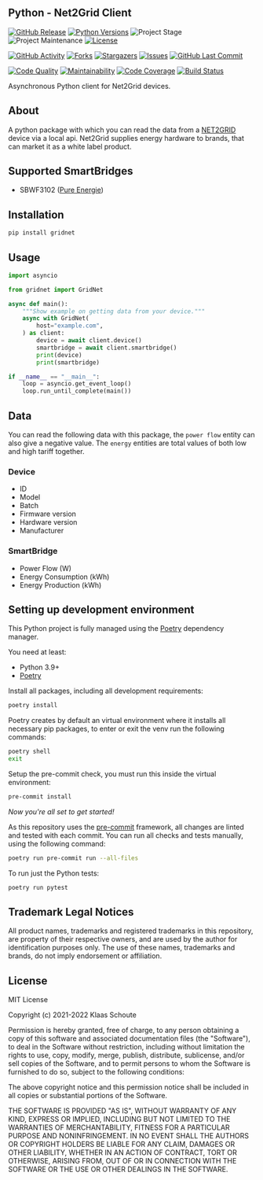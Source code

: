 ## Python - Net2Grid Client

<!-- PROJECT SHIELDS -->
[![GitHub Release][releases-shield]][releases]
[![Python Versions][python-versions-shield]][pypi]
![Project Stage][project-stage-shield]
![Project Maintenance][maintenance-shield]
[![License][license-shield]](LICENSE)

[![GitHub Activity][commits-shield]][commits-url]
[![Forks][forks-shield]][forks-url]
[![Stargazers][stars-shield]][stars-url]
[![Issues][issues-shield]][issues-url]
[![GitHub Last Commit][last-commit-shield]][commits-url]

[![Code Quality][code-quality-shield]][code-quality]
[![Maintainability][maintainability-shield]][maintainability-url]
[![Code Coverage][codecov-shield]][codecov-url]
[![Build Status][build-shield]][build-url]

Asynchronous Python client for Net2Grid devices.

## About

A python package with which you can read the data from a [NET2GRID][net2grid] device via a local api. Net2Grid supplies energy hardware to brands, that can market it as a white label product.

## Supported SmartBridges

- SBWF3102 ([Pure Energie][pure-energie])

## Installation

```bash
pip install gridnet
```

## Usage

```py
import asyncio

from gridnet import GridNet

async def main():
    """Show example on getting data from your device."""
    async with GridNet(
        host="example.com",
    ) as client:
        device = await client.device()
        smartbridge = await client.smartbridge()
        print(device)
        print(smartbridge)

if __name__ == "__main__":
    loop = asyncio.get_event_loop()
    loop.run_until_complete(main())
```

## Data

You can read the following data with this package, the `power flow` entity can also give a negative value. The `energy` entities are total values of both low and high tariff together.

### Device

- ID
- Model
- Batch
- Firmware version
- Hardware version
- Manufacturer

### SmartBridge

- Power Flow (W)
- Energy Consumption (kWh)
- Energy Production (kWh)

## Setting up development environment

This Python project is fully managed using the [Poetry][poetry] dependency
manager.

You need at least:

- Python 3.9+
- [Poetry][poetry-install]

Install all packages, including all development requirements:

```bash
poetry install
```

Poetry creates by default an virtual environment where it installs all
necessary pip packages, to enter or exit the venv run the following commands:

```bash
poetry shell
exit
```

Setup the pre-commit check, you must run this inside the virtual environment:

```bash
pre-commit install
```

*Now you're all set to get started!*

As this repository uses the [pre-commit][pre-commit] framework, all changes
are linted and tested with each commit. You can run all checks and tests
manually, using the following command:

```bash
poetry run pre-commit run --all-files
```

To run just the Python tests:

```bash
poetry run pytest
```

## Trademark Legal Notices

All product names, trademarks and registered trademarks in this repository, are property of their respective owners, and are used by the author for identification purposes only. The use of these names, trademarks and brands, do not imply endorsement or affiliation.

## License

MIT License

Copyright (c) 2021-2022 Klaas Schoute

Permission is hereby granted, free of charge, to any person obtaining a copy
of this software and associated documentation files (the "Software"), to deal
in the Software without restriction, including without limitation the rights
to use, copy, modify, merge, publish, distribute, sublicense, and/or sell
copies of the Software, and to permit persons to whom the Software is
furnished to do so, subject to the following conditions:

The above copyright notice and this permission notice shall be included in all
copies or substantial portions of the Software.

THE SOFTWARE IS PROVIDED "AS IS", WITHOUT WARRANTY OF ANY KIND, EXPRESS OR
IMPLIED, INCLUDING BUT NOT LIMITED TO THE WARRANTIES OF MERCHANTABILITY,
FITNESS FOR A PARTICULAR PURPOSE AND NONINFRINGEMENT. IN NO EVENT SHALL THE
AUTHORS OR COPYRIGHT HOLDERS BE LIABLE FOR ANY CLAIM, DAMAGES OR OTHER
LIABILITY, WHETHER IN AN ACTION OF CONTRACT, TORT OR OTHERWISE, ARISING FROM,
OUT OF OR IN CONNECTION WITH THE SOFTWARE OR THE USE OR OTHER DEALINGS IN THE
SOFTWARE.

[pure-energie]: https://pure-energie.nl
[net2grid]: https://www.net2grid.com
[poetry-install]: https://python-poetry.org/docs/#installation
[poetry]: https://python-poetry.org
[pre-commit]: https://pre-commit.com

<!-- MARKDOWN LINKS & IMAGES -->
[build-shield]: https://github.com/klaasnicolaas/python-gridnet/actions/workflows/tests.yaml/badge.svg
[build-url]: https://github.com/klaasnicolaas/python-gridnet/actions/workflows/tests.yaml
[code-quality-shield]: https://img.shields.io/lgtm/grade/python/g/klaasnicolaas/python-gridnet.svg?logo=lgtm&logoWidth=18
[code-quality]: https://lgtm.com/projects/g/klaasnicolaas/python-gridnet/context:python
[commits-shield]: https://img.shields.io/github/commit-activity/y/klaasnicolaas/python-gridnet.svg
[commits-url]: https://github.com/klaasnicolaas/python-gridnet/commits/main
[codecov-shield]: https://codecov.io/gh/klaasnicolaas/python-gridnet/branch/main/graph/badge.svg?token=CXCSJBsRPE
[codecov-url]: https://codecov.io/gh/klaasnicolaas/python-gridnet
[forks-shield]: https://img.shields.io/github/forks/klaasnicolaas/python-gridnet.svg
[forks-url]: https://github.com/klaasnicolaas/python-gridnet/network/members
[issues-shield]: https://img.shields.io/github/issues/klaasnicolaas/python-gridnet.svg
[issues-url]: https://github.com/klaasnicolaas/python-gridnet/issues
[license-shield]: https://img.shields.io/github/license/klaasnicolaas/python-gridnet.svg
[last-commit-shield]: https://img.shields.io/github/last-commit/klaasnicolaas/python-gridnet.svg
[maintenance-shield]: https://img.shields.io/maintenance/yes/2022.svg
[maintainability-shield]: https://api.codeclimate.com/v1/badges/0b3297077cbc525a837e/maintainability
[maintainability-url]: https://codeclimate.com/github/klaasnicolaas/python-gridnet/maintainability
[project-stage-shield]: https://img.shields.io/badge/project%20stage-experimental-yellow.svg
[pypi]: https://pypi.org/project/gridnet/
[python-versions-shield]: https://img.shields.io/pypi/pyversions/gridnet
[releases-shield]: https://img.shields.io/github/release/klaasnicolaas/python-gridnet.svg
[releases]: https://github.com/klaasnicolaas/python-gridnet/releases
[stars-shield]: https://img.shields.io/github/stars/klaasnicolaas/python-gridnet.svg
[stars-url]: https://github.com/klaasnicolaas/python-gridnet/stargazers
